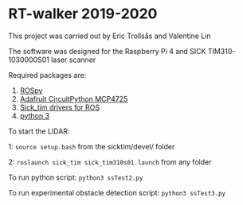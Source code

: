 # RT-walker 2019-2020

This project was carried out by Eric Trollsås and Valentine Lin

The software was designed for the Raspberry Pi 4 and SICK TIM310-1030000S01 laser scanner



Required packages are:
1. [ROSpy](https://wiki.ros.org/rospy)
2. [Adafruit CircuitPython MCP4725](https://github.com/adafruit/Adafruit_CircuitPython_MCP4725)
3. [Sick_tim drivers for ROS](https://github.com/uos/sick_tim)
4. [python 3](https://www.python.org/downloads/)

To start the LIDAR:

1: `source setup.bash` from the sicktim/devel/ folder

2: `roslaunch sick_tim sick_tim310s01.launch` from any folder

To run python script:
`python3 ssTest2.py`

To run experimental obstacle detection script:
`python3 ssTest3.py`
